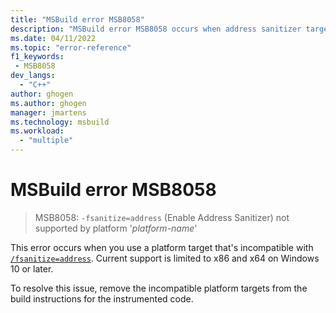 ```yaml
---
title: "MSBuild error MSB8058"
description: "MSBuild error MSB8058 occurs when address sanitizer targets an unsupported platform."
ms.date: 04/11/2022
ms.topic: "error-reference"
f1_keywords:
 - MSB8058
dev_langs:
  - "C++"
author: ghogen
ms.author: ghogen
manager: jmartens
ms.technology: msbuild
ms.workload:
  - "multiple"
---
```

# MSBuild error MSB8058

> MSB8058: `-fsanitize=address` (Enable Address Sanitizer) not supported by platform '*platform-name*'

This error occurs when you use a platform target that's incompatible with [`/fsanitize=address`](/cpp/build/reference/fsanitize). Current support is limited to x86 and x64 on Windows 10 or later.

To resolve this issue, remove the incompatible platform targets from the build instructions for the instrumented code.
